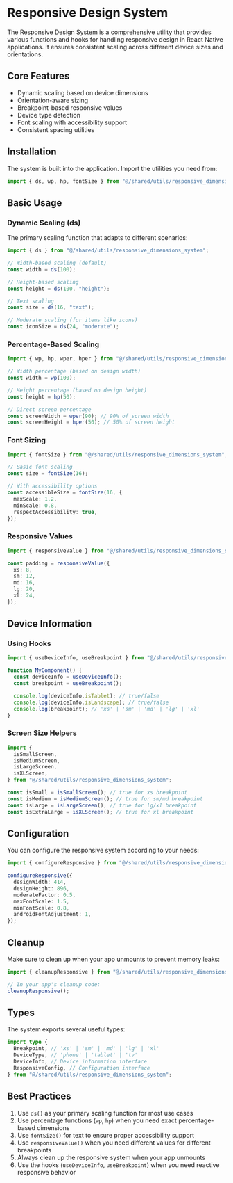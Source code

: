 # Responsive Design System

The Responsive Design System is a comprehensive utility that provides various functions and hooks
for handling responsive design in React Native applications. It ensures consistent scaling across
different device sizes and orientations.

## Core Features

- Dynamic scaling based on device dimensions
- Orientation-aware sizing
- Breakpoint-based responsive values
- Device type detection
- Font scaling with accessibility support
- Consistent spacing utilities

## Installation

The system is built into the application. Import the utilities you need from:

```typescript
import { ds, wp, hp, fontSize } from "@/shared/utils/responsive_dimensions_system";
```

## Basic Usage

### Dynamic Scaling (ds)

The primary scaling function that adapts to different scenarios:

```typescript
import { ds } from "@/shared/utils/responsive_dimensions_system";

// Width-based scaling (default)
const width = ds(100);

// Height-based scaling
const height = ds(100, "height");

// Text scaling
const size = ds(16, "text");

// Moderate scaling (for items like icons)
const iconSize = ds(24, "moderate");
```

### Percentage-Based Scaling

```typescript
import { wp, hp, wper, hper } from "@/shared/utils/responsive_dimensions_system";

// Width percentage (based on design width)
const width = wp(100);

// Height percentage (based on design height)
const height = hp(50);

// Direct screen percentage
const screenWidth = wper(90); // 90% of screen width
const screenHeight = hper(50); // 50% of screen height
```

### Font Sizing

```typescript
import { fontSize } from "@/shared/utils/responsive_dimensions_system";

// Basic font scaling
const size = fontSize(16);

// With accessibility options
const accessibleSize = fontSize(16, {
  maxScale: 1.2,
  minScale: 0.8,
  respectAccessibility: true,
});
```

### Responsive Values

```typescript
import { responsiveValue } from "@/shared/utils/responsive_dimensions_system";

const padding = responsiveValue({
  xs: 8,
  sm: 12,
  md: 16,
  lg: 20,
  xl: 24,
});
```

## Device Information

### Using Hooks

```typescript
import { useDeviceInfo, useBreakpoint } from "@/shared/utils/responsive_dimensions_system";

function MyComponent() {
  const deviceInfo = useDeviceInfo();
  const breakpoint = useBreakpoint();

  console.log(deviceInfo.isTablet); // true/false
  console.log(deviceInfo.isLandscape); // true/false
  console.log(breakpoint); // 'xs' | 'sm' | 'md' | 'lg' | 'xl'
}
```

### Screen Size Helpers

```typescript
import {
  isSmallScreen,
  isMediumScreen,
  isLargeScreen,
  isXLScreen,
} from "@/shared/utils/responsive_dimensions_system";

const isSmall = isSmallScreen(); // true for xs breakpoint
const isMedium = isMediumScreen(); // true for sm/md breakpoint
const isLarge = isLargeScreen(); // true for lg/xl breakpoint
const isExtraLarge = isXLScreen(); // true for xl breakpoint
```

## Configuration

You can configure the responsive system according to your needs:

```typescript
import { configureResponsive } from "@/shared/utils/responsive_dimensions_system";

configureResponsive({
  designWidth: 414,
  designHeight: 896,
  moderateFactor: 0.5,
  maxFontScale: 1.5,
  minFontScale: 0.8,
  androidFontAdjustment: 1,
});
```

## Cleanup

Make sure to clean up when your app unmounts to prevent memory leaks:

```typescript
import { cleanupResponsive } from "@/shared/utils/responsive_dimensions_system";

// In your app's cleanup code:
cleanupResponsive();
```

## Types

The system exports several useful types:

```typescript
import type {
  Breakpoint, // 'xs' | 'sm' | 'md' | 'lg' | 'xl'
  DeviceType, // 'phone' | 'tablet' | 'tv'
  DeviceInfo, // Device information interface
  ResponsiveConfig, // Configuration interface
} from "@/shared/utils/responsive_dimensions_system";
```

## Best Practices

1. Use `ds()` as your primary scaling function for most use cases
2. Use percentage functions (`wp`, `hp`) when you need exact percentage-based dimensions
3. Use `fontSize()` for text to ensure proper accessibility support
4. Use `responsiveValue()` when you need different values for different breakpoints
5. Always clean up the responsive system when your app unmounts
6. Use the hooks (`useDeviceInfo`, `useBreakpoint`) when you need reactive responsive behavior
